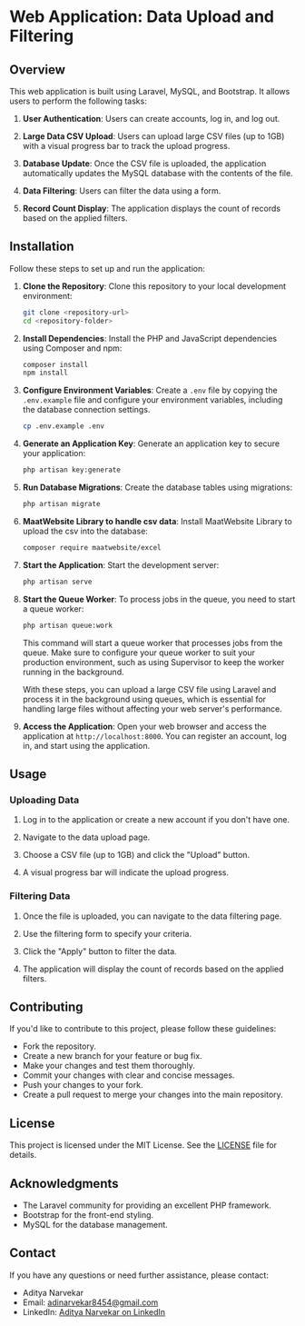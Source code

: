 # Web Application: Data Upload and Filtering

## Overview

This web application is built using Laravel, MySQL, and Bootstrap. It allows users to perform the following tasks:

1. **User Authentication**: Users can create accounts, log in, and log out.

2. **Large Data CSV Upload**: Users can upload large CSV files (up to 1GB) with a visual progress bar to track the upload progress.

3. **Database Update**: Once the CSV file is uploaded, the application automatically updates the MySQL database with the contents of the file.

4. **Data Filtering**: Users can filter the data using a form.

5. **Record Count Display**: The application displays the count of records based on the applied filters.

## Installation

Follow these steps to set up and run the application:

1. **Clone the Repository**: Clone this repository to your local development environment:

    ```bash
    git clone <repository-url>
    cd <repository-folder>
    ```

2. **Install Dependencies**: Install the PHP and JavaScript dependencies using Composer and npm:

    ```bash
    composer install
    npm install
    ```

3. **Configure Environment Variables**: Create a `.env` file by copying the `.env.example` file and configure your environment variables, including the database connection settings.

    ```bash
    cp .env.example .env
    ```

4. **Generate an Application Key**: Generate an application key to secure your application:

    ```bash
    php artisan key:generate
    ```

5. **Run Database Migrations**: Create the database tables using migrations:

    ```bash
    php artisan migrate
    ```

6. **MaatWebsite Library to handle csv data**: Install MaatWebsite Library to upload the csv into the database:

    ```bash
    composer require maatwebsite/excel
    ```

7. **Start the Application**: Start the development server:

    ```bash
    php artisan serve
    ```

8. **Start the Queue Worker**: To process jobs in the queue, you need to start a queue worker:

    ```bash
    php artisan queue:work
    ```

    This command will start a queue worker that processes jobs from the queue. Make sure to configure your queue worker to suit your production environment, such as using Supervisor to keep the worker running in the background.

    With these steps, you can upload a large CSV file using Laravel and process it in the background using queues, which is essential for handling large files without affecting your web server's performance.

9. **Access the Application**: Open your web browser and access the application at `http://localhost:8000`. You can register an account, log in, and start using the application.

## Usage

### Uploading Data

1. Log in to the application or create a new account if you don't have one.

2. Navigate to the data upload page.

3. Choose a CSV file (up to 1GB) and click the "Upload" button.

4. A visual progress bar will indicate the upload progress.

### Filtering Data

1. Once the file is uploaded, you can navigate to the data filtering page.

2. Use the filtering form to specify your criteria.

3. Click the "Apply" button to filter the data.

4. The application will display the count of records based on the applied filters.

## Contributing

If you'd like to contribute to this project, please follow these guidelines:

-   Fork the repository.
-   Create a new branch for your feature or bug fix.
-   Make your changes and test them thoroughly.
-   Commit your changes with clear and concise messages.
-   Push your changes to your fork.
-   Create a pull request to merge your changes into the main repository.

## License

This project is licensed under the MIT License. See the [LICENSE](LICENSE) file for details.

## Acknowledgments

-   The Laravel community for providing an excellent PHP framework.
-   Bootstrap for the front-end styling.
-   MySQL for the database management.

## Contact

If you have any questions or need further assistance, please contact:

-   Aditya Narvekar
-   Email: adinarvekar8454@gmail.com
-   LinkedIn: [Aditya Narvekar on LinkedIn](https://www.linkedin.com/in/aditya-narvekar-071973149/)
